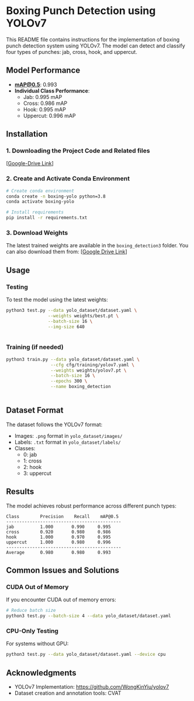 # Boxing Punch Detection using YOLOv7
This README file contains instructions for the implementation of boxing punch detection system using YOLOv7. The model can detect and classify four types of punches: jab, cross, hook, and uppercut.

## Model Performance
- **mAP@0.5**: 0.993
- **Individual Class Performance**:
  - Jab: 0.995 mAP
  - Cross: 0.986 mAP
  - Hook: 0.995 mAP
  - Uppercut: 0.996 mAP

## Installation

### 1. Downloading the Project Code and Related files

[[Google-Drive Link](https://drive.google.com/drive/folders/1HRDerp0pccm8AIHUzREqMQJd99THlhmR?usp=drive_link)]


### 2. Create and Activate Conda Environment
```bash
# Create conda environment
conda create -n boxing-yolo python=3.8
conda activate boxing-yolo

# Install requirements
pip install -r requirements.txt
```

### 3. Download Weights
The latest trained weights are available in the `boxing_detection3` folder. You can also download them from:
[[Google Drive Link](https://drive.google.com/drive/folders/1mKPCqtykC1ovuwiOTAXEzXD15M1XNIal?usp=drive_link)]



## Usage

### Testing
To test the model using the latest weights:
```bash
python3 test.py --data yolo_dataset/dataset.yaml \
                --weights weights/best.pt \
                --batch-size 16 \
                --img-size 640 
               
```


### Training (if needed)
```bash
python3 train.py --data yolo_dataset/dataset.yaml \
                 --cfg cfg/training/yolov7.yaml \
                 --weights weights/yolov7.pt \
                 --batch-size 16 \
                 --epochs 300 \
                 --name boxing_detection 
                 
```

## Dataset Format
The dataset follows the YOLOv7 format:
- Images: `.png` format in `yolo_dataset/images/`
- Labels: `.txt` format in `yolo_dataset/labels/`
- Classes: 
  - 0: jab
  - 1: cross
  - 2: hook
  - 3: uppercut

## Results
The model achieves robust performance across different punch types:
```
Class        Precision    Recall    mAP@0.5
--------------------------------------------
jab          1.000       0.990     0.995
cross        0.920       0.980     0.986
hook         1.000       0.970     0.995
uppercut     1.000       0.980     0.996
--------------------------------------------
Average      0.980       0.980     0.993
```

## Common Issues and Solutions

### CUDA Out of Memory
If you encounter CUDA out of memory errors:
```bash
# Reduce batch size
python3 test.py --batch-size 4 --data yolo_dataset/dataset.yaml
```

### CPU-Only Testing
For systems without GPU:
```bash
python3 test.py --data yolo_dataset/dataset.yaml --device cpu
```


## Acknowledgments
- YOLOv7 Implementation: https://github.com/WongKinYiu/yolov7
- Dataset creation and annotation tools: CVAT

